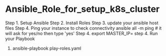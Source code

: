 # Ansible_Role_for_setup_k8s_cluster

Step 1. Setup Ansible
Step 2. Install Roles
Step 3. update your ansible host files 
Step 4. Ping your instance to check connectivity
     ansible all -m ping # it will ask for yes/no then type 'yes'
Step 4. export MASTER_IP=<IP-of-Node> 
step 4. Run your Playbook
1. ansible-playbook play-roles.yaml
